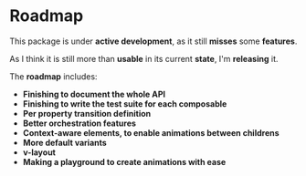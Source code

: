 # Roadmap

This package is under **active development**, as it still **misses** some **features**.

As I think it is still more than **usable** in its current **state**, I'm **releasing** it.

The **roadmap** includes:

- **Finishing to document the whole API**
- **Finishing to write the test suite for each composable**
- **Per property transition definition**
- **Better orchestration features**
- **Context-aware elements, to enable animations between childrens**
- **More default variants**
- **v-layout**
- **Making a playground to create animations with ease**

